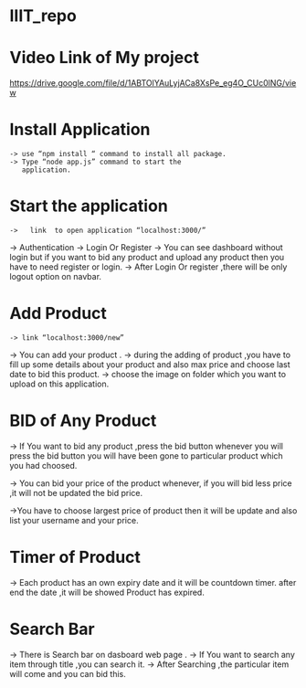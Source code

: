 # IIIT_repo

# Video Link of My project
   https://drive.google.com/file/d/1ABTOlYAuLyjACa8XsPe_eg4O_CUc0lNG/view

#  Install Application 
    -> use “npm install “ command to install all package.
    -> Type “node app.js” command to start the
       application. 

# Start the application
   
    ->   link  to open application “localhost:3000/”
   ->   Authentication
           ->  Login  Or  Register
   ->  You can see dashboard without login but if you want to bid any product and upload any product then you have to need             register or login.
   -> After Login Or register ,there will be only logout option on navbar.
    
 # Add Product
    -> link “localhost:3000/new”
    
   -> You can add your product .
   -> during the adding of product ,you have to fill up some details  about your product and also max price and                     choose last date to bid this product.
   -> choose the image on folder which you want to upload on this application.

 

# BID of Any Product
-> If You want to bid any product ,press the bid button whenever you will press the bid button you will have been gone to particular product which you had choosed.

-> You can bid your price of the product whenever, if you will bid less price ,it will not be updated the bid price.

->You have to choose largest price of product then it will be update and also list your username and your price.

# Timer of Product
-> Each product has an own expiry date and it will be countdown timer. after end the date ,it will be showed Product has expired.

# Search Bar
-> There is Search bar on dasboard web page .
-> If You want to search any item through title ,you can search it.
-> After Searching ,the particular item will come and you can bid this.
